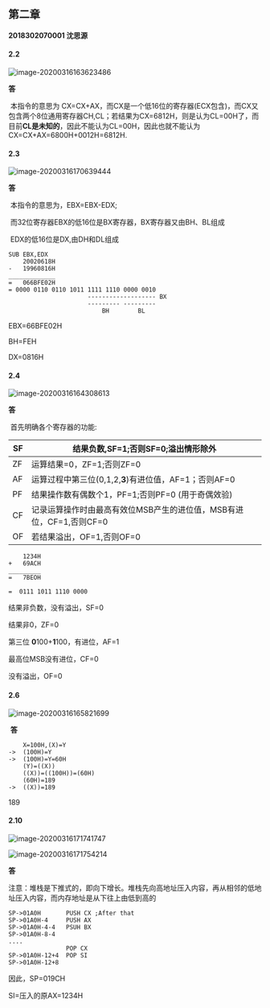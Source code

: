 ## 第二章

**2018302070001 沈思源**

#### 2.2

![image-20200316163623486](assets/image-20200316163623486.png)

**答**

​	本指令的意思为 CX=CX+AX，而CX是一个低16位的寄存器(ECX包含)，而CX又包含两个8位通用寄存器CH,CL；若结果为CX=6812H，则是认为CL=00H了，而目前**CL是未知的**，因此不能认为CL=00H，因此也就不能认为CX=CX+AX=6800H+0012H=6812H.

#### 2.3

![image-20200316170639444](assets/image-20200316170639444.png)



**答**

​	本指令的意思为，EBX=EBX-EDX;

​	而32位寄存器EBX的低16位是BX寄存器，BX寄存器又由BH、BL组成

​	EDX的低16位是DX,由DH和DL组成

```
SUB EBX,EDX
	20020618H
-	19960816H
_____________
=	066BFE02H
= 0000 0110 0110 1011 1111 1110 0000 0010
                      ------------------- BX
                      --------- ---------
                          BH        BL
```

EBX=66BFE02H

BH=FEH

DX=0816H



#### 2.4 

![image-20200316164308613](assets/image-20200316164308613.png)

**答**

​	首先明确各个寄存器的功能:

| SF   | 结果负数,SF=1;否则SF=0;溢出情形除外                          |
| ---- | ------------------------------------------------------------ |
| ZF   | 运算结果=0，ZF=1;否则ZF=0                                    |
| AF   | 运算过程中第三位(0,1,2,**3**)有进位值，AF=1；否则AF=0        |
| PF   | 结果操作数有偶数个1，PF=1;否则PF=0     (用于奇偶效验)        |
| CF   | 记录运算操作时由最高有效位MSB产生的进位值，MSB有进位，CF=1,否则CF=0 |
| OF   | 若结果溢出，OF=1,否则OF=0                                    |

```
	1234H
+	69ACH
_________
=   7BEOH

=  0111 1011 1110 0000

```

结果非负数，没有溢出，SF=0

结果非0，ZF=0

第三位 **0**100+**1**100，有进位，AF=1

最高位MSB没有进位，CF=0

没有溢出，OF=0

#### 2.6

![image-20200316165821699](assets/image-20200316165821699.png)

​	**答**

```
	X=100H,(X)=Y
->	(100H)=Y
->	(100H)=Y=60H
	(Y)=((X))
	((X))=((100H))=(60H)
	(60H)=189
->	((X))=189
```



189

#### 2.10

![image-20200316171741747](assets/image-20200316171741747.png)

![image-20200316171754214](assets/image-20200316171754214.png)

**答**

注意：堆栈是下推式的，即向下增长。堆栈先向高地址压入内容，再从相邻的低地址压入内容，而内存地址是从下往上由低到高的

```
SP->01A0H 		PUSH CX ;After that	
SP->01A0H-4		PUSH AX				
SP->01A0H-4-4	PSUH BX
SP->01A0H-8-4	
....
				POP CX
SP->01A0H-12+4	POP SI
SP->01A0H-12+8 	
```

因此，SP=019CH

SI=压入的原AX=1234H
